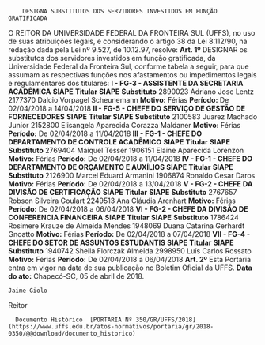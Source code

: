         DESIGNA SUBSTITUTOS DOS SERVIDORES INVESTIDOS EM FUNÇÃO GRATIFICADA  

 O REITOR DA UNIVERSIDADE FEDERAL DA FRONTEIRA SUL (UFFS), no uso de suas atribuições legais, e considerando o artigo 38 da Lei 8.112/90, na redação dada pela Lei nº 9.527, de 10.12.97, resolve:   **Art. 1º** DESIGNAR os substitutos dos servidores investidos em função gratificada, da Universidade Federal da Fronteira Sul, conforme tabela a seguir, para que assumam as respectivas funções nos afastamentos ou impedimentos legais e regulamentares dos titulares: **I - FG-3 - ASSISTENTE DA SECRETARIA ACADÊMICA**      **SIAPE**    **Titular**    **SIAPE**    **Substituto**      2890023   Adriano Jose Lentz   2177370   Dalcio Vorpagel Scheunemann     **Motivo:**    Férias   **Período:**    De 02/04/2018 a 14/04/2018       **II - FG-5 - CHEFE DO SERVIÇO DE GESTÃO DE FORNECEDORES**      **SIAPE**    **Titular**    **SIAPE**    **Substituto**      2100583   Juarez Machado Junior   2152800   Elisangela Aparecida Corazza Maldaner     **Motivo:**    Férias   **Período:**    De 02/04/2018 a 11/04/2018       **III - FG-1 - CHEFE DO DEPARTAMENTO DE CONTROLE ACADÊMICO**      **SIAPE**    **Titular**    **SIAPE**    **Substituto**      2769404   Maiquel Tesser   1906151   Elaine Aparecida Lorenzon     **Motivo:**    Férias   **Período:**    De 02/04/2018 a 11/04/2018       **IV - FG-1 - CHEFE DO DEPARTAMENTO DE ORÇAMENTO E AUXÍLIOS**      **SIAPE**    **Titular**    **SIAPE**    **Substituto**      2126900   Marcel Eduard Armanini   1906874   Ronaldo Cesar Daros     **Motivo:**    Férias   **Período:**    De 02/04/2018 a 13/04/2018       **V - FG-2 - CHEFE DA DIVISÃO DE CERTIFICAÇÃO**      **SIAPE**    **Titular**    **SIAPE**    **Substituto**      2767657   Robson Silveira Goulart   2249513   Ana Cláudia Arenhart     **Motivo:**    Férias   **Período:**    De 02/04/2018 a 06/04/2018       **VI - FG-2 - CHEFE DA DIVISÃO DE CONFERENCIA FINANCEIRA**      **SIAPE**    **Titular**    **SIAPE**    **Substituto**      1786424   Rosimere Krauze de Almeida Mendes   1948069   Duana Catarina Gerhardt Gnoatto     **Motivo:**    Férias   **Período:**    De 02/04/2018 a 07/04/2018       **VII - FG-4 - CHEFE DO SETOR DE ASSUNTOS ESTUDANTIS**      **SIAPE**    **Titular**    **SIAPE**    **Substituto**      1940742   Sheila Florczak Almeida   2998950   Luís Carlos Rossato     **Motivo:**    Férias   **Período:**    De 02/04/2018 a 06/04/2018       **Art. 2º** Esta Portaria entra em vigor na data de sua publicação no Boletim Oficial da UFFS.      **Data do ato:** Chapecó-SC, 05 de abril de 2018.   
 

    Jaime Giolo   
 Reitor 

      Documento Histórico  [PORTARIA Nº 350/GR/UFFS/2018](https://www.uffs.edu.br/atos-normativos/portaria/gr/2018-0350/@@download/documento_historico)     
      